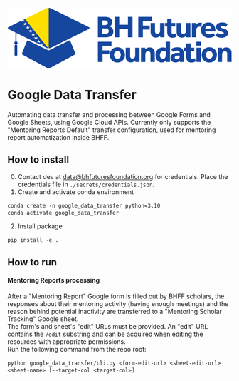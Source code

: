 ![plot](bhff-logo.png)
# Google Data Transfer
Automating data transfer and processing between Google Forms and Google Sheets, using Google Cloud APIs.
Currently only supports the "Mentoring Reports Default" transfer configuration, used for mentoring report automatization inside BHFF.
## How to install
0. Contact dev at data@bhfuturesfoundation.org for credentials. Place the credentials file in `./secrets/credentials.json`.
1. Create and activate conda environment
```shell
conda create -n google_data_transfer python=3.10
conda activate google_data_transfer
```
2. Install package
```shell
pip install -e .
```
## How to run
#### Mentoring Reports processing
After a "Mentoring Report" Google form is filled out by BHFF scholars, the responses about their mentoring activity (having enough meetings) and the reason behind potential inactivity are transferred to a "Mentoring Scholar Tracking" Google sheet. <br />
The form's and sheet's "edit" URLs must be provided. An "edit" URL contains the `/edit` substring and can be acquired when editing the resources with appropriate permissions. <br />
Run the following command from the repo root:
```shell
python google_data_transfer/cli.py <form-edit-url> <sheet-edit-url> <sheet-name> [--target-col <target-col>]
```  

